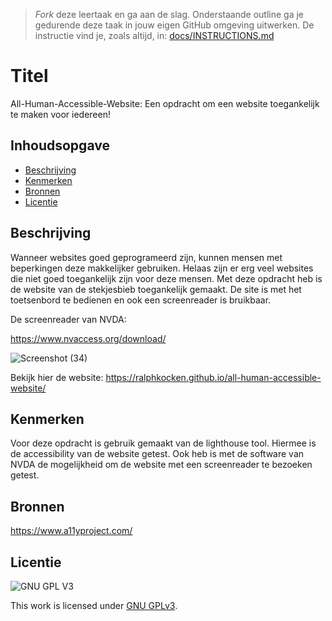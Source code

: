> _Fork_ deze leertaak en ga aan de slag. Onderstaande outline ga je gedurende deze taak in jouw eigen GitHub omgeving uitwerken. De instructie vind je, zoals altijd, in: [docs/INSTRUCTIONS.md](docs/INSTRUCTIONS.md)

# Titel
<!-- Geef je project een titel en schrijf in één zin wat het is -->
All-Human-Accessible-Website: Een opdracht om een website toegankelijk te maken voor iedereen!

## Inhoudsopgave

  * [Beschrijving](#beschrijving)
  * [Kenmerken](#kenmerken)
  * [Bronnen](#bronnen)
  * [Licentie](#licentie)

## Beschrijving
<!-- In de Beschrijving staat hoe je project er uit ziet, hoe het werkt en wat je er mee kan. -->
<!-- Voeg een mooie poster visual toe 📸 -->
<!-- Voeg een link toe naar Github Pages 🌐-->

Wanneer websites goed geprogrameerd zijn, kunnen mensen met beperkingen deze makkelijker gebruiken. Helaas zijn er erg veel websites die niet goed toegankelijk zijn voor deze mensen. Met deze opdracht heb is de website van de stekjesbieb toegankelijk gemaakt. De site is met het toetsenbord te bedienen en ook een screenreader is bruikbaar. 

De screenreader van NVDA:

https://www.nvaccess.org/download/

![Screenshot (34)](https://user-images.githubusercontent.com/106448490/199243050-f8b511c4-72f0-4b0e-ad37-25d445fb3f6e.png)


Bekijk hier de website:
https://ralphkocken.github.io/all-human-accessible-website/

## Kenmerken
<!-- Bij Kenmerken staat welke technieken zijn gebruikt en hoe. Wat is de HTML structuur? Wat zijn de belangrijkste dingen in CSS? Wat is er met Javascript gedaan en hoe? Misschien heb je een framwork of library gebruikt? -->

Voor deze opdracht is gebruik gemaakt van de lighthouse tool. Hiermee is de accessibility van de website getest. Ook heb is met de software van NVDA de mogelijkheid om de website met een screenreader te bezoeken getest.


## Bronnen

https://www.a11yproject.com/


## Licentie

![GNU GPL V3](https://www.gnu.org/graphics/gplv3-127x51.png)

This work is licensed under [GNU GPLv3](./LICENSE).

